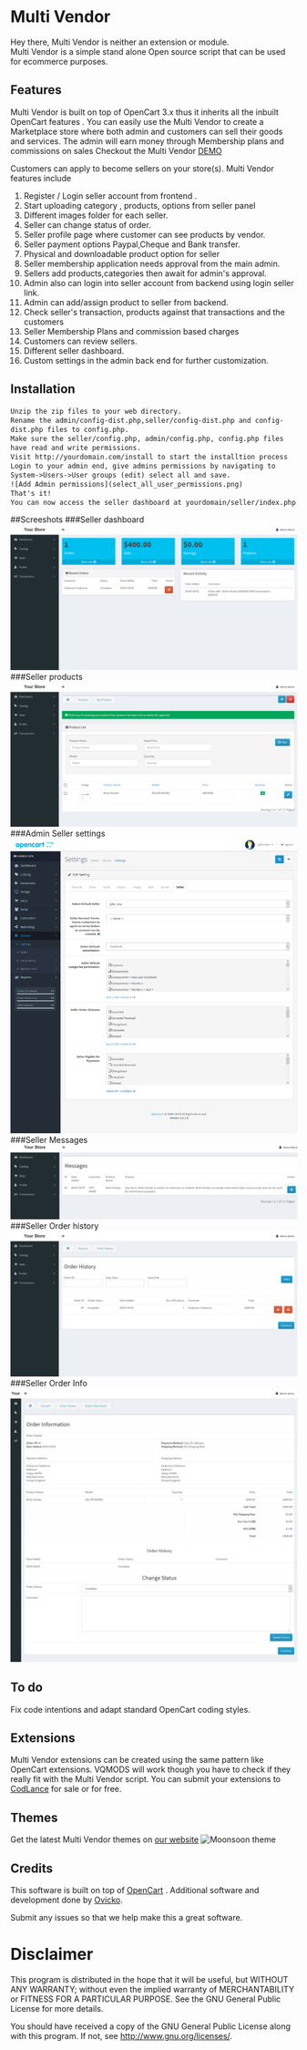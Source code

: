 # Multi Vendor 

Hey there, Multi Vendor is neither an extension or module.  
Multi Vendor is a simple stand alone Open source script that can be used for ecommerce purposes.
## Features
Multi Vendor is built on top of OpenCart 3.x thus it inherits all the inbuilt  OpenCart features .
You can easily use the Multi Vendor to create a Marketplace store where both admin and customers can sell their goods and services.
The admin will earn money through Membership plans and commissions on sales
Checkout the Multi Vendor [DEMO](http://demo.codlance.com)

Customers can apply to become sellers on your store(s).
Multi Vendor features include

1. Register / Login seller account from frontend .
2. Start uploading category , products, options from seller panel
3. Different images folder for each seller.
4. Seller can change status of order.
6. Seller profile page where customer can see products by vendor.
7. Seller payment options Paypal,Cheque and Bank transfer.
8. Physical and downloadable product option for seller
9. Seller membership application needs approval from the main admin.
10. Sellers add products,categories then await for admin's  approval.
11. Admin also can login into seller account from backend using login seller link.
12. Admin can add/assign product to seller from backend.
13. Check seller's transaction, products against that transactions and the customers
14. Seller  Membership Plans and commission based charges
15. Customers can review sellers.
16. Different seller dashboard.
27. Custom settings in the admin back end for further customization.


## Installation
    Unzip the zip files to your web directory.  
    Rename the admin/config-dist.php,seller/config-dist.php and config-dist.php files to config.php.  
    Make sure the seller/config.php, admin/config.php, config.php files have read and write permissions.  
    Visit http://yourdomain.com/install to start the installtion process  
    Login to your admin end, give admins permissions by navigating to System->Users->User groups (edit) select all and save. 
    ![Add Admin permissions](select_all_user_permissions.png) 
	That's it!  
	You can now access the seller dashboard at yourdomain/seller/index.php  
  
##Screeshots
###Seller  dashboard
![Seller Dashboard](screenshots/SellerDashboard.png)
###Seller  products
![Seller Products](screenshots/seler%20Products.png)
###Admin Seller settings
![Seller Products](screenshots/adminSettings.png)
###Seller Messages
![Seller Products](screenshots/SELLERMessages.png)
###Seller  Order history
![Seller Products](screenshots/SELLER_ORDER_HISTORY.png)
###Seller  Order  Info
![Seller Products](screenshots/ORDER_INFO.png)
## To do
Fix code intentions and adapt standard OpenCart coding styles.
## Extensions
Multi Vendor extensions can be created using the same pattern like OpenCart extensions.
VQMODS will work though you have to check if they really fit with the Multi Vendor script.
You can submit your extensions to [CodLance](https://codlance.com) for sale or for free.
## Themes
Get the latest Multi Vendor themes on [our website](https://codlance.com)
![Moonsoon theme](multivendor_moonsoon_preview.png)
## Credits
This software is built on top of [OpenCart](http://opencart.com) .
Additional software and development done by [Ovicko](https://ovicko.com).

Submit any issues so that we help make this a great software.
# Disclaimer
This program is distributed in the hope that it will be useful,
but WITHOUT ANY WARRANTY; without even the implied warranty of
MERCHANTABILITY or FITNESS FOR A PARTICULAR PURPOSE. See the
GNU General Public License for more details.

You should have received a copy of the GNU General Public License
 along with this program. If not, see <http://www.gnu.org/licenses/>.
